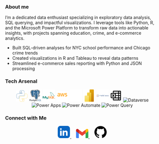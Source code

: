 ### About me

I’m a dedicated data enthusiast specializing in exploratory data analysis, SQL querying, and impactful visualizations. I leverage tools like Python, R, and the Microsoft Power Platform to transform raw data into actionable insights, with projects spanning education, crime, and e-commerce analytics.
* Built SQL-driven analyses for NYC school performance and Chicago crime trends
* Created visualizations in R and Tableau to reveal data patterns
* Streamlined e-commerce sales reporting with Python and JSON processing

### Tech Arsenal
<div align="center">
  <img src="https://raw.githubusercontent.com/chidilan/chidilan/main/python.svg" alt="Python" width="40" id="py-icon">
  <img src="https://raw.githubusercontent.com/chidilan/chidilan/main/postgresql.svg" alt="PostgreSQL" width="40" id="pg-icon">
  <img src="https://raw.githubusercontent.com/chidilan/chidilan/main/mysql.svg" alt="MySQL" width="40" id="mysql-icon">
  <img src="https://raw.githubusercontent.com/chidilan/chidilan/main/aws.svg" alt="aws" width="40" id="pg-icon">
  <img src="https://raw.githubusercontent.com/chidilan/chidilan/main/git.svg" alt="GitHub" width="40" id="gh-icon">
  <img src="https://raw.githubusercontent.com/chidilan/chidilan/main/power-bi-icon.svg" alt="Power BI" width="40" id="pbi-icon">
  <img src="https://raw.githubusercontent.com/chidilan/chidilan/main/tableau-svgrepo-com.svg" alt="Tableau" width="40" id="tableau-icon">
  <img src="https://raw.githubusercontent.com/chidilan/chidilan/main/microsoft-excel-svgrepo-com.svg" alt="Excel" width="40" id="excel-icon">
  <img src="https://raw.githubusercontent.com/microsoft/PowerBI-Icons/main/SVG/Dataverse.svg" alt="Dataverse" width="40" id="dataverse-icon">
  <img src="https://raw.githubusercontent.com/microsoft/PowerBI-Icons/main/SVG/Power-Apps.svg" alt="Power Apps" width="40" id="powerapps-icon">
  <img src="https://raw.githubusercontent.com/microsoft/PowerBI-Icons/main/SVG/Power-Automate.svg" alt="Power Automate" width="40" id="powerautomate-icon">
  <img src="https://raw.githubusercontent.com/microsoft/PowerBI-Icons/main/SVG/Power-Query-Colored.svg" alt="Power Query" width="40" id="powerquery-icon">
</div>

### Connect with Me
<div align="center">
  <a href="https://www.linkedin.com/in/chidilan/">
    <img src="https://raw.githubusercontent.com/chidilan/chidilan/main/linkedin-app-icon (1).svg" alt="LinkedIn" width="40">
  </a>
  &nbsp;&nbsp;&nbsp;
  <a href="mailto:chidilan09@gmail.com">
    <img src="https://raw.githubusercontent.com/chidilan/chidilan/main/gmail-icon.svg" alt="Gmail" width="40">
  </a>
  &nbsp;&nbsp;&nbsp;
  <a href="https://github.com/chidilan">
    <img src="https://raw.githubusercontent.com/chidilan/chidilan/main/github.svg" alt="GitHub" width="40">
  </a>
</div>

